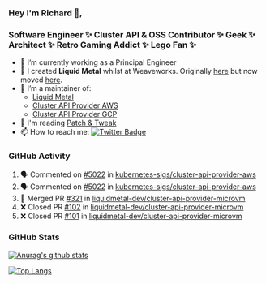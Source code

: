 ### Hey I'm Richard 👋, 

<h3 align="left">Software Engineer ✨ Cluster API & OSS Contributor ✨ Geek ✨ Architect ✨ Retro Gaming Addict ✨ Lego Fan ✨</h3>

- 🔭 I’m currently working as a Principal Engineer
- 📯 I created **Liquid Metal** whilst at Weaveworks. Originally [here](https://github.com/weaveworks-liquidmetal) but now moved [here](https://github.com/liquidmetal-dev).
- 👯 I’m a maintainer of:
  -  [Liquid Metal](https://github.com/liquidmetal-dev)
  -  [Cluster API Provider AWS](https://github.com/kubernetes-sigs/cluster-api-provider-aws)
  -  [Cluster API Provider GCP](https://github.com/kubernetes-sigs/cluster-api-provider-gcp)
- 💬 I'm reading [Patch & Tweak](https://bjooks.com/products/patch-tweak-exploring-modular-synthesis)
- 📫 How to reach me: [![Twitter Badge](https://img.shields.io/badge/-@fruit_case-00acee?style=flat&logo=Twitter&logoColor=white)](https://twitter.com/intent/follow?screen_name=fruit_case "Follow on Twitter")

### GitHub Activity 

<!--START_SECTION:activity-->
1. 🗣 Commented on [#5022](https://github.com/kubernetes-sigs/cluster-api-provider-aws/pull/5022#issuecomment-2703386678) in [kubernetes-sigs/cluster-api-provider-aws](https://github.com/kubernetes-sigs/cluster-api-provider-aws)
2. 🗣 Commented on [#5022](https://github.com/kubernetes-sigs/cluster-api-provider-aws/pull/5022#issuecomment-2703154552) in [kubernetes-sigs/cluster-api-provider-aws](https://github.com/kubernetes-sigs/cluster-api-provider-aws)
3. 🎉 Merged PR [#321](https://github.com/liquidmetal-dev/cluster-api-provider-microvm/pull/321) in [liquidmetal-dev/cluster-api-provider-microvm](https://github.com/liquidmetal-dev/cluster-api-provider-microvm)
4. ❌ Closed PR [#102](https://github.com/liquidmetal-dev/cluster-api-provider-microvm/pull/102) in [liquidmetal-dev/cluster-api-provider-microvm](https://github.com/liquidmetal-dev/cluster-api-provider-microvm)
5. ❌ Closed PR [#101](https://github.com/liquidmetal-dev/cluster-api-provider-microvm/pull/101) in [liquidmetal-dev/cluster-api-provider-microvm](https://github.com/liquidmetal-dev/cluster-api-provider-microvm)
<!--END_SECTION:activity-->

### GitHub Stats

[![Anurag's github stats](https://github-readme-stats.vercel.app/api?username=richardcase&count_private=true&show_icons=true)](https://github.com/anuraghazra/github-readme-stats)

[![Top Langs](https://github-readme-stats.vercel.app/api/top-langs/?username=richardcase&hide=html&layout=compact)](https://github.com/anuraghazra/github-readme-stats)
